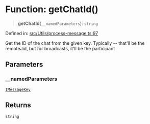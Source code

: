 # Function: getChatId()

> **getChatId**(`__namedParameters`): `string`

Defined in: [src/Utils/process-message.ts:97](https://github.com/Fokusdotid/bail/blob/82f46c566476ac566bfd781dede14412fcdfb787/src/Utils/process-message.ts#L97)

Get the ID of the chat from the given key.
Typically -- that'll be the remoteJid, but for broadcasts, it'll be the participant

## Parameters

### \_\_namedParameters

[`IMessageKey`](../namespaces/proto/interfaces/IMessageKey.md)

## Returns

`string`
